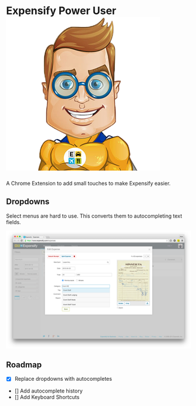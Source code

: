 # Expensify Power User ![](https://raw.githubusercontent.com/nquinlan/expensify-power-user/master/icons/icon.png)

A Chrome Extension to add small touches to make Expensify easier.

## Dropdowns
Select menus are hard to use. This converts them to autocompleting text fields.

 ![](https://raw.githubusercontent.com/nquinlan/expensify-power-user/resources/dropdown.png)

## Roadmap
- [x] Replace dropdowns with autocompletes 
- [] Add autocomplete history
- [] Add Keyboard Shortcuts